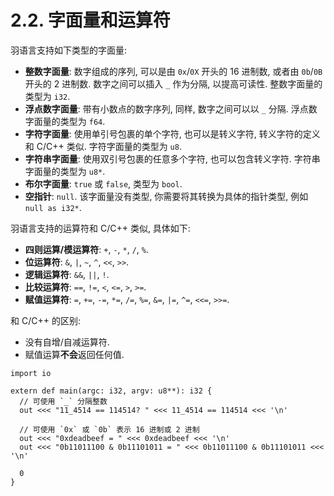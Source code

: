# 2.2. 字面量和运算符

羽语言支持如下类型的字面量:

* **整数字面量**: 数字组成的序列, 可以是由 `0x`/`0X` 开头的 16 进制数, 或者由 `0b`/`0B` 开头的 2 进制数. 数字之间可以插入 `_` 作为分隔, 以提高可读性. 整数字面量的类型为 `i32`.
* **浮点数字面量**: 带有小数点的数字序列, 同样, 数字之间可以以 `_` 分隔. 浮点数字面量的类型为 `f64`.
* **字符字面量**: 使用单引号包裹的单个字符, 也可以是转义字符, 转义字符的定义和 C/C++ 类似. 字符字面量的类型为 `u8`.
* **字符串字面量**: 使用双引号包裹的任意多个字符, 也可以包含转义字符. 字符串字面量的类型为 `u8*`.
* **布尔字面量**: `true` 或 `false`, 类型为 `bool`.
* **空指针**: `null`. 该字面量没有类型, 你需要将其转换为具体的指针类型, 例如 `null as i32*`.

羽语言支持的运算符和 C/C++ 类似, 具体如下:

* **四则运算/模运算符**: `+`, `-`, `*`, `/`, `%`.
* **位运算符**: `&`, `|`, `~`, `^`, `<<`, `>>`.
* **逻辑运算符**: `&&`, `||`, `!`.
* **比较运算符**: `==`, `!=`, `<`, `<=`, `>`, `>=`.
* **赋值运算符**: `=`, `+=`, `-=`, `*=`, `/=`, `%=`, `&=`, `|=`, `^=`, `<<=`, `>>=`.

和 C/C++ 的区别:

* 没有自增/自减运算符.
* 赋值运算**不会**返回任何值.

```yu
import io

extern def main(argc: i32, argv: u8**): i32 {
  // 可使用 `_` 分隔整数
  out <<< "11_4514 == 114514? " <<< 11_4514 == 114514 <<< '\n'

  // 可使用 `0x` 或 `0b` 表示 16 进制或 2 进制
  out <<< "0xdeadbeef = " <<< 0xdeadbeef <<< '\n'
  out <<< "0b11011100 & 0b11101011 = " <<< 0b11011100 & 0b11101011 <<< '\n'

  0
}
```
